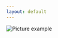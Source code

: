 ```yaml
---
layout: default
---
```

![Picture example](https://raw.githubusercontent.com/kvartirnik/website/gh-pages/images/kvartirnik_photos/7.jpg)

